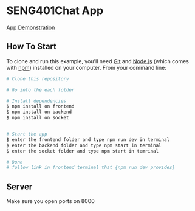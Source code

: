 # SENG401Chat App

[App Demonstration](https://rattlechat.netlify.app/)

## How To Start

To clone and run this example, you'll need [Git](https://git-scm.com) and [Node.js](https://nodejs.org/en/download/) (which comes with [npm](http://npmjs.com)) installed on your computer. From your command line:

```bash
# Clone this repository

# Go into the each folder

# Install dependencies
$ npm install on frontend
$ npm install on backend
$ npm install on socket


# Start the app
$ enter the frontend folder and type npm run dev in terminal
$ enter the backend folder and type npm start in terminal
$ enter the socket folder and type npm start in temrinal

# Done
# follow link in frontend terminal that {npm run dev provides}
```

## Server

Make sure you open ports on 8000
